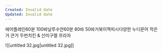```yaml
---
Created: Invalid date
Updated: Invalid date
---
```

에어플레인60분 100바날루수안60분 80바 50바거북이잭피시다양한 누디문어 작은거 큰거 두번치킨 & 산미구엘 프라자

![[untitled 32.jpg|untitled 32.jpg]]